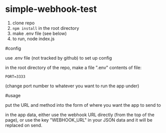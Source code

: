 # simple-webhook-test

1. clone repo
2. `npm install` in the root directory
3. make .env file (see below)
4. to run, node index.js

#config

use .env file (not tracked by github) to set up config

in the root directory of the repo, make a file ".env"
contents of file:

```
PORT=3333
```

(change port number to whatever you want to run the app under)

#usage

put the URL and method into the form of where you want the app to send to

in the app data, either use the webhook URL directly (from the top of the page), or use the key "WEBHOOK_URL" in your JSON data and it will be replaced on send.